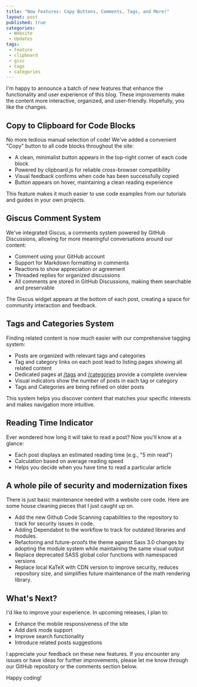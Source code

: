 ```yaml
---
title: "New Features: Copy Buttons, Comments, Tags, and More!"
layout: post
published: true
categories: 
 - Website 
 - Updates
tags: 
 - feature
 - clipboard
 - gisc
 - tags
 - categories
---
```


I'm happy to announce a batch of new features that enhance the functionality and user experience of this blog. These improvements make the content more interactive, organized, and user-friendly. Hopefully, you like the changes.

<!-- excerpt-end -->

## Copy to Clipboard for Code Blocks

No more tedious manual selection of code! We've added a convenient "Copy" button to all code blocks throughout the site:

- A clean, minimalist button appears in the top-right corner of each code block
- Powered by clipboard.js for reliable cross-browser compatibility
- Visual feedback confirms when code has been successfully copied
- Button appears on hover, maintaining a clean reading experience

This feature makes it much easier to use code examples from our tutorials and guides in your own projects.

## Giscus Comment System

We've integrated Giscus, a comments system powered by GitHub Discussions, allowing for more meaningful conversations around our content:

- Comment using your GitHub account
- Support for Markdown formatting in comments
- Reactions to show appreciation or agreement
- Threaded replies for organized discussions
- All comments are stored in GitHub Discussions, making them searchable and preservable

The Giscus widget appears at the bottom of each post, creating a space for community interaction and feedback.

## Tags and Categories System

Finding related content is now much easier with our comprehensive tagging system:

- Posts are organized with relevant tags and categories
- Tag and category links on each post lead to listing pages showing all related content
- Dedicated pages at [/tags](/tags) and [/categories](/categories) provide a complete overview
- Visual indicators show the number of posts in each tag or category
- Tags and Categories are being refined on older posts

This system helps you discover content that matches your specific interests and makes navigation more intuitive.

## Reading Time Indicator

Ever wondered how long it will take to read a post? Now you'll know at a glance:

- Each post displays an estimated reading time (e.g., "5 min read")
- Calculation based on average reading speed
- Helps you decide when you have time to read a particular article

## A whole pile of security and modernization fixes

There is just basic maintenance needed with a website core code. Here are some house cleaning pieces that I just caught up on.

- Add the new Github Code Scanning capabilities to the repository to track for security issues in code.
- Adding Dependabot to the workflow to track for outdated libraries and modules.
- Refactoring and future-proofs the theme against Sass 3.0 changes by adopting the module system while maintaining the same visual output
- Replace deprecated SASS global color functions with namespaced versions
- Replace local KaTeX with CDN version to improve security, reduces repository size, and simplifies future maintenance of the math rendering library.

## What's Next?

I'd like to improve your experience. In upcoming releases, I plan to:

- Enhance the mobile responsiveness of the site
- Add dark mode support
- Improve search functionality
- Introduce related posts suggestions

I appreciate your feedback on these new features. If you encounter any issues or have ideas for further improvements, please let me know through our GitHub repository or the comments section below.

Happy coding!
